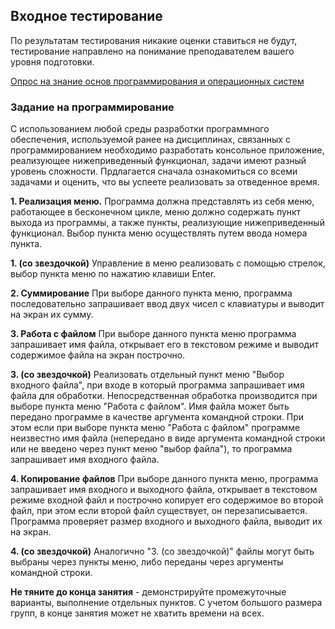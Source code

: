 ## Входное тестирование

По результатам тестирования никакие оценки ставиться не будут, тестирование направлено на понимание преподавателем вашего уровня подготовки.

[Опрос на знание основ программирования и операционных систем](http://gitwork.ru:5000/tpro/enter?pin=)

### Задание на программирование

С использованием любой среды разработки программного обеспечения, используемой ранее на дисциплинах, связанных с программированием необходимо разработать консольное приложение, реализующее нижеприведенный функционал, задачи имеют разный уровень сложности. Прдлагается сначала ознакомиться со всеми задачами и оценить, что вы успеете реализовать за отведенное время.

**1. Реализация меню.** Программа должна представлять из себя меню, работающее в бесконечном цикле, меню должно содержать пункт выхода из программы, а также пункты, реализующие нижеприведенный функционал. Выбор пункта меню осуществлять путем ввода номера пункта.

**1. (со звездочкой)** Управление в меню реализовать с помощью стрелок, выбор пункта меню по нажатию клавиши Enter.

**2. Суммирование** При выборе данного пункта меню, программа последовательно запрашивает ввод двух чисел с клавиатуры и выводит на экран их сумму.

**3. Работа с файлом** При выборе данного пункта меню программа запрашивает имя файла, открывает его в текстовом режиме и выводит содержимое файла на экран построчно.

**3. (со звездочкой)** Реализовать отдельный пункт меню "Выбор входного файла", при входе в который программа запрашивает имя файла для обработки. Непосредственная обработка производится при выборе пункта меню "Работа с файлом". Имя файла может быть передано программе в качестве аргумента командной строки. При этом если при выборе пункта меню "Работа с файлом" программе неизвестно имя файла (непередано в виде аргумента командной строки или не введено через пункт меню "выбор файла"), то программа запрашивает имя входного файла.

**4. Копирование файлов** При выборе данного пункта меню, программа запрашивает имя входного и выходного файла, открывает в текстовом режиме входной файл и построчно копирует его содержимое во второй файл, при этом если второй файл существует, он перезаписывается. Программа проверяет размер входного и выходного файла, выводит их на экран.

**4. (со звездочкой)** Аналогично "3. (со звездочкой)" файлы могут быть выбраны через пункты меню, либо переданы через аргументы командной строки.

**Не тяните до конца занятия** - демонстрируйте промежуточные варианты, выполнение отдельных пунктов. С учетом большого размера групп, в конце занятия может не хватить времени на всех.